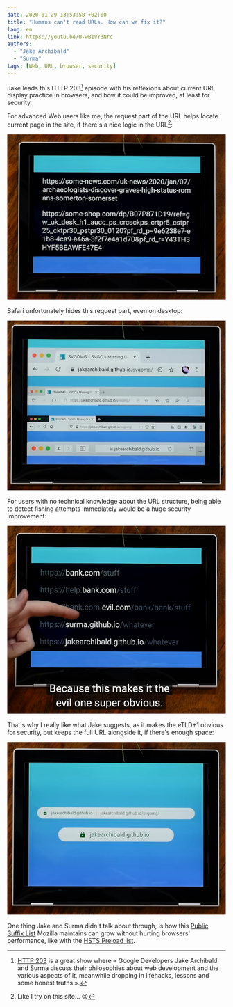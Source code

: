 ```yaml
---
date: 2020-01-29 13:53:58 +02:00
title: "Humans can't read URLs. How can we fix it?"
lang: en
link: https://youtu.be/0-wB1VY3Nrc
authors:
  - "Jake Archibald"
  - "Surma"
tags: [Web, URL, browser, security]
---
```


Jake leads this HTTP 203[^http203] episode with his reflexions about current URL display practice in browsers, and how it could be improved, at least for security.

[^http203]: [HTTP 203](https://www.youtube.com/playlist?list=PLNYkxOF6rcIAKIQFsNbV0JDws_G_bnNo9) is a great show where « Google Developers Jake Archibald and Surma discuss their philosophies about web development and the various aspects of it, meanwhile dropping in lifehacks, lessons and some honest truths ».

For advanced Web users like me, the request part of the URL helps locate current page in the site, if there's a nice logic in the URL[^urllogic]:

[^urllogic]: Like I try on this site… 😉

![](http-203-urls-examples.png "2 URL examples, where the first one shows a nice content hierarchy")

Safari unfortunately hides this request part, even on desktop:

![](http-203-urls-in-browsers.png "How browsers show URLs")

For users with no technical knowledge about the URL structure, being able to detect fishing attempts immediately would be a huge security improvement:

![](http-203-url-fishing.png "Fishing attempts are more obvious in Firefox")

That's why I really like what Jake suggests, as it makes the eTLD+1 obvious for security, but keeps the full URL alongside it, if there's enough space:

![](http-203-jake-suggestion.png "Jake's suggestion to improve URL security")

One thing Jake and Surma didn't talk about through, is how this [Public Suffix List](https://publicsuffix.org/) Mozilla maintains can grow without hurting browsers' performance, like with the [HSTS Preload list](https://scotthelme.co.uk/hsts-preloading/#butitdoesntscale).
